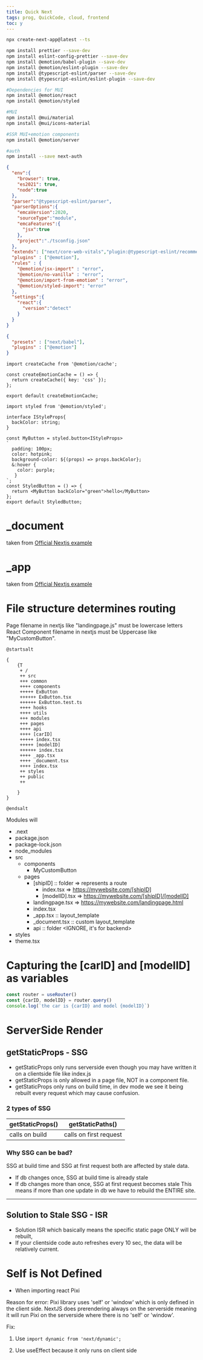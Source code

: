 ```yaml
---
title: Quick Next
tags: prog, QuickCode, cloud, frontend
toc: y
---
```


```{.bash .numberLines}
npx create-next-app@latest --ts

npm install prettier --save-dev
npm install eslint-config-prettier --save-dev
npm install @emotion/babel-plugin --save-dev
npm install @emotion/eslint-plugin --save-dev
npm install @typescript-eslint/parser --save-dev
npm install @typescript-eslint/eslint-plugin --save-dev

#Dependencies for MUI
npm install @emotion/react
npm install @emotion/styled

#MUI
npm install @mui/material
npm install @mui/icons-material

#SSR MUI+emotion components
npm install @emotion/server

#auth
npm install --save next-auth
```


```{.json filename=".eslintrc.json"}
{
  "env":{
    "browser": true,
    "es2021": true,
    "node":true
  },
  "parser":"@typescript-eslint/parser",
  "parserOptions":{
    "emcaVersion":2020,
    "sourceType":"module",
    "emcaFeatures":{
      "jsx":true
    },
    "project":"./tsconfig.json"
  },
  "extends": ["next/core-web-vitals","plugin:@typescript-eslint/recommended","prettier"],
  "plugins" : ["@emotion"],
  "rules" : {
    "@emotion/jsx-import" : "error",
    "@emotion/no-vanilla" : "error",
    "@emotion/import-from-emotion" : "error",
    "@emotion/styled-import": "error"
  },
  "settings":{
    "react":{
      "version":"detect"
    }
  }
}
```

```{.json filename=".babelrc"}
{
  "presets" : ["next/babel"],
  "plugins" : ["@emotion"]
}
```
```{.typescript filename="/lib/emotionCache.tsx"}
import createCache from '@emotion/cache';

const createEmotionCache = () => {
  return createCache({ key: 'css' });
};

export default createEmotionCache;
```

```{.typescript filename="/src/components/StyledButton.tsx"}
import styled from '@emotion/styled';

interface IStyleProps{
  backColor: string;
} 

const MyButton = styled.button<IStyleProps>
`
  padding: 100px;
  color: hotpink;
  background-color: ${(props) => props.backColor};
  &:hover {
    color: purple;
   }
`;
const StyledButton = () => {
  return <MyButton backColor="green">hello</MyButton>
};
export default StyledButton;
```


# _document

taken from [Official Nextjs example](https://github.com/mui-org/material-ui/blob/master/examples/nextjs/pages/_document.js)

# _app

taken from [Official Nextjs example](https://github.com/mui-org/material-ui/blob/master/examples/nextjs/pages/_app.js)

 


# File structure determines routing

Page filename in nextjs like "landingpage.js" must be lowercase letters  
React Component filename in nextjs must be Uppercase like "MyCustomButton".

```plantuml
@startsalt

{
    {T
     + /
     ++ src
     +++ common
     ++++ components
     +++++ ExButton
     ++++++ ExButton.tsx
     ++++++ ExButton.test.ts
     ++++ hooks
     ++++ utils
     +++ modules
     +++ pages
     ++++ api
     ++++ [carID]
     +++++ index.tsx
     +++++ [modelID]
     ++++++ index.tsx
     ++++ _app.tsx
     ++++ _document.tsx
     ++++ index.tsx
     ++ styles
     ++ public
     ++

    }
}

@endsalt
```

Modules will 

* .next
* package.json
* package-lock.json
* node_modules
* src
  * components
    * MyCustomButton
  * pages
    * [shipID] :: folder => represents a route
      * index.tsx => https://mywebsite.com/[shipID]
      * [modelID].tsx => https://mywebsite.com/[shipID]/[modelID]
    * landingpage.tsx => https://mywebsite.com/landingpage.html
    * index.tsx 
    * _app.tsx :: layout_template
    * _document.tsx :: custom layout_template
    * api :: folder \<IGNORE, it's for backend\>
* styles
 * theme.tsx

 
# Capturing the [carID] and [modelID] as variables

```javascript
const router = useRouter()
const {carID, modelID} = router.query()
console.log(`the car is {carID} and model {modelID}`)
```

# ServerSide Render

## getStaticProps - SSG

* getStaticProps only runs serverside even though you may have written it on a clientside file like index.js
* getStaticProps is only allowed in a page file, NOT in a component file.
* getStaticProps only runs on build time, in dev mode we see it being rebuilt every request which may cause confusion.

### 2 types of SSG

| getStaticProps() | getStaticPaths() |
| --- | --- |
| calls on build | calls on first request |

### Why SSG can be bad?


SSG at build time and SSG at first request both are affected by stale data.

* If db changes once, SSG at build time is already stale
* If db changes more than once, SSG at first request becomes stale
This means if more than one update in db we have to rebuild the ENTIRE site.

---

## Solution to Stale SSG - ISR

* Solution ISR which basically means the specific static page ONLY will be rebuilt, 
* If your clientside code auto refreshes every 10 sec, the data will be relatively current. 



# Self is Not Defined

* When importing react Pixi

Reason for error: Pixi library uses 'self' or 'window' which is only defined in the client side. NextJS does prerendering always on the serverside meaning it will run Pixi on the serverside where there is no 'self' or 'window'.

Fix:

1. Use  `import dynamic from 'next/dynamic';`

2. Use useEffect because it only runs on client side